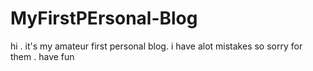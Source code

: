 # MyFirstPErsonal-Blog
hi . it's my amateur first personal blog. i have alot mistakes so sorry for them . have fun
